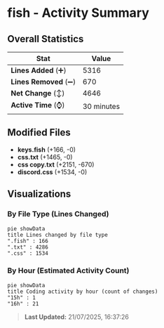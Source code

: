 # fish - Activity Summary 

## Overall Statistics

| Stat                   | Value                                                             |
| ---------------------- | ----------------------------------------------------------------- |
| **Lines Added** (➕)   | 5316                                          |
| **Lines Removed** (➖) | 670                                        |
| **Net Change** (↕)    | 4646                |
| **Active Time** (⌚)   | 30 minutes |


## Modified Files
- **keys.fish** (+166, -0)
- **css.txt** (+1465, -0)
- **css copy.txt** (+2151, -670)
- **discord.css** (+1534, -0)

## Visualizations

### By File Type (Lines Changed)

```mermaid
pie showData
title Lines changed by file type
".fish" : 166
".txt" : 4286
".css" : 1534
```

### By Hour (Estimated Activity Count)

```mermaid
pie showData
title Coding activity by hour (count of changes)
"15h" : 1
"16h" : 21
```


> **Last Updated:** 21/07/2025, 16:37:26